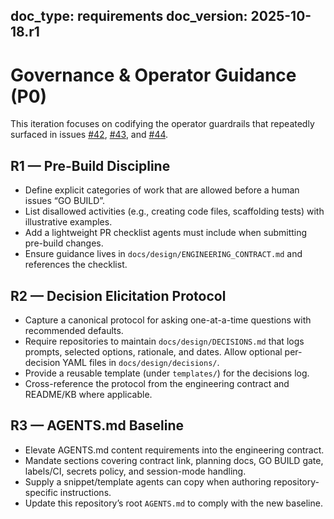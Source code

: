 doc_type: requirements
doc_version: 2025-10-18.r1
---

Governance & Operator Guidance (P0)
===================================

This iteration focuses on codifying the operator guardrails that repeatedly surfaced in issues
[#42](https://github.com/pvliesdonk/ai_engineer_contract/issues/42),
[#43](https://github.com/pvliesdonk/ai_engineer_contract/issues/43), and
[#44](https://github.com/pvliesdonk/ai_engineer_contract/issues/44).

R1 — Pre-Build Discipline
------------------------

- Define explicit categories of work that are allowed before a human issues “GO BUILD”.
- List disallowed activities (e.g., creating code files, scaffolding tests) with illustrative examples.
- Add a lightweight PR checklist agents must include when submitting pre-build changes.
- Ensure guidance lives in `docs/design/ENGINEERING_CONTRACT.md` and references the checklist.

R2 — Decision Elicitation Protocol
----------------------------------

- Capture a canonical protocol for asking one-at-a-time questions with recommended defaults.
- Require repositories to maintain `docs/design/DECISIONS.md` that logs prompts, selected options,
  rationale, and dates. Allow optional per-decision YAML files in `docs/design/decisions/`.
- Provide a reusable template (under `templates/`) for the decisions log.
- Cross-reference the protocol from the engineering contract and README/KB where applicable.

R3 — AGENTS.md Baseline
-----------------------

- Elevate AGENTS.md content requirements into the engineering contract.
- Mandate sections covering contract link, planning docs, GO BUILD gate, labels/CI, secrets policy,
  and session-mode handling.
- Supply a snippet/template agents can copy when authoring repository-specific instructions.
- Update this repository’s root `AGENTS.md` to comply with the new baseline.
